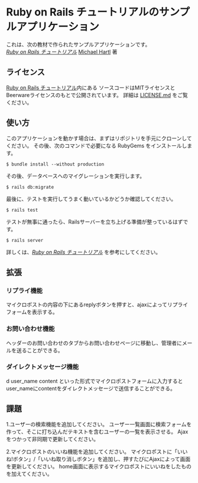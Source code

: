 # Ruby on Rails チュートリアルのサンプルアプリケーション

これは、次の教材で作られたサンプルアプリケーションです。   
[*Ruby on Rails チュートリアル*](https://railstutorial.jp/)
[Michael Hartl](http://www.michaelhartl.com/) 著

## ライセンス

[Ruby on Rails チュートリアル](https://railstutorial.jp/)内にある
ソースコードはMITライセンスとBeerwareライセンスのもとで公開されています。
詳細は [LICENSE.md](LICENSE.md) をご覧ください。

## 使い方

このアプリケーションを動かす場合は、まずはリポジトリを手元にクローンしてください。
その後、次のコマンドで必要になる RubyGems をインストールします。

```
$ bundle install --without production
```

その後、データベースへのマイグレーションを実行します。

```
$ rails db:migrate
```

最後に、テストを実行してうまく動いているかどうか確認してください。

```
$ rails test
```

テストが無事に通ったら、Railsサーバーを立ち上げる準備が整っているはずです。

```
$ rails server
```

詳しくは、[*Ruby on Rails チュートリアル*](https://railstutorial.jp/)
を参考にしてください。

## 拡張

### リプライ機能
マイクロポストの内容の下にあるreplyボタンを押すと、ajaxによってリプライフォームを表示する。

### お問い合わせ機能
ヘッダーのお問い合わせのタブからお問い合わせページに移動し、管理者にメールを送ることができる。

### ダイレクトメッセージ機能
d user_name content といった形式でマイクロポストフォームに入力するとuser_nameにcontentをダイレクトメッセージで送信することができる。

## 課題
1.ユーザーの検索機能を追加してください。
ユーザー一覧画面に検索フォームを作って、そこに打ち込んだテキストを含むユーザーの一覧を表示させる。
Ajaxをつかって非同期で更新してください。

2.マイクロポストのいいね機能を追加してください。
マイクロポストに「いいね!ボタン」/「いいね取り消しボタン」を追加し、押すたびにAjaxによって画面を更新してください。
home画面に表示するマイクロポストにいいねをしたものを加えてください。
